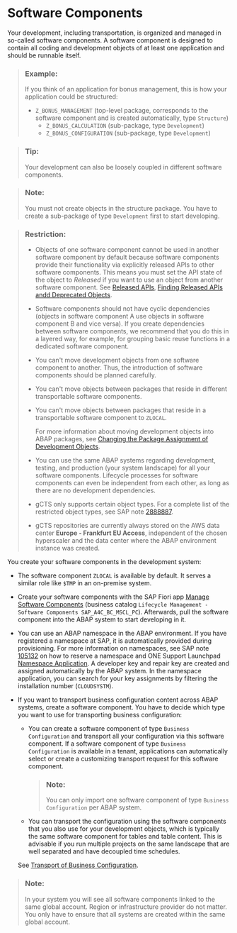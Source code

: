 <!-- loio58480f43e0b64de782196922bc5f1ca0 -->

# Software Components

Your development, including transportation, is organized and managed in so-called software components. A software component is designed to contain all coding and development objects of at least one application and should be runnable itself.

> ### Example:  
> If you think of an application for bonus management, this is how your application could be structured:
> 
> -   `Z_BONUS_MANAGEMENT` \(top-level package, corresponds to the software component and is created automatically, type `Structure`\)
>     -   `Z_BONUS_CALCULATION` \(sub-package, type `Development`\)
>     -   `Z_BONUS_CONFIGURATION` \(sub-package, type `Development`\)

> ### Tip:  
> Your development can also be loosely coupled in different software components.

> ### Note:  
> You must not create objects in the structure package. You have to create a sub-package of type `Development` first to start developing.

> ### Restriction:  
> -   Objects of one software component cannot be used in another software component by default because software components provide their functionality via explicitly released APIs to other software components. This means you must set the API state of the object to *Released* if you want to use an object from another software component. See [Released APIs](https://help.sap.com/docs/btp/sap-abap-development-user-guide/released-apis?version=Cloud), [Finding Released APIs andd Deprecated Objects](https://help.sap.com/docs/btp/sap-abap-development-user-guide/finding-released-apis-and-deprecated-objects?version=Cloud).
> -   Software components should not have cyclic dependencies \(objects in software component A use objects in software component B and vice versa\). If you create dependencies between software components, we recommend that you do this in a layered way, for example, for grouping basic reuse functions in a dedicated software component.
> -   You can't move development objects from one software component to another. Thus, the introduction of software components should be planned carefully.
> -   You can't move objects between packages that reside in different transportable software components.
> -   You can't move objects between packages that reside in a transportable software component to `ZLOCAL`.
> 
>     For more information about moving development objects into ABAP packages, see [Changing the Package Assignment of Development Objects](https://help.sap.com/docs/btp/sap-abap-development-user-guide/changing-package-assignment-of-development-objects?version=Cloud).
> 
> -   You can use the same ABAP systems regarding development, testing, and production \(your system landscape\) for all your software components. Lifecycle processes for software components can even be independent from each other, as long as there are no development dependencies.
> -   gCTS only supports certain object types. For a complete list of the restricted object types, see SAP note [2888887](https://me.sap.com/notes/2888887).
> -   gCTS repositories are currently always stored on the AWS data center **Europe - Frankfurt EU Access**, independent of the chosen hyperscaler and the data center where the ABAP environment instance was created.

You create your software components in the development system:

-   The software component `ZLOCAL` is available by default. It serves a similar role like `$TMP` in an on-premise system.
-   Create your software components with the SAP Fiori app [Manage Software Components](https://help.sap.com/docs/btp/sap-business-technology-platform/software-component-lifecycle-management?version=Cloud) \(business catalog `Lifecycle Management - Software Components SAP_A4C_BC_MSCL_PC`\). Afterwards, pull the software component into the ABAP system to start developing in it.
-   You can use an ABAP namespace in the ABAP environment. If you have registered a namespace at SAP, it is automatically provided during provisioning. For more information on namespaces, see SAP note [105132](https://me.sap.com/notes/105132) on how to reserve a namespace and ONE Support Launchpad [Namespace Application](https://launchpad.support.sap.com/#/namespaces). A developer key and repair key are created and assigned automatically by the ABAP system. In the namespace application, you can search for your key assignments by filtering the installation number \(`CLOUDSYSTM`\).
-   If you want to transport business configuration content across ABAP systems, create a software component. You have to decide which type you want to use for transporting business configuration:

    -   You can create a software component of type `Business Configuration` and transport all your configuration via this software component. If a software component of type `Business Configuration` is available in a tenant, applications can automatically select or create a customizing transport request for this software component.

        > ### Note:  
        > You can only import one software component of type `Business Configuration` per ABAP system.

    -   You can transport the configuration using the software components that you also use for your development objects, which is typically the same software component for tables and table content. This is advisable if you run multiple projects on the same landscape that are well separated and have decoupled time schedules.

    See [Transport of Business Configuration](transport-of-business-configuration-7d7c344.md).


> ### Note:  
> In your system you will see all software components linked to the same global account. Region or infrastructure provider do not matter. You only have to ensure that all systems are created within the same global account.

